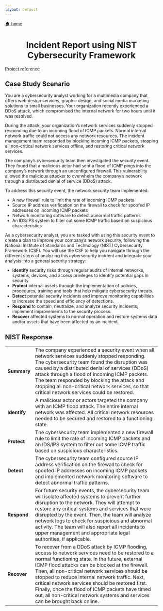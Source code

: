 ```yaml
---
layout: default
---
```


[🏠 home](./)

<h1 style="text-align: center;">Incident Report using NIST Cybersecurity Framework</h1>

[Project reference](https://www.coursera.org/learn/networks-and-network-security?specialization=google-cybersecurity)

## Case Study Scenario
You are a cybersecurity analyst working for a multimedia company that offers web design services, graphic design, and social media marketing solutions to small businesses. Your organization recently experienced a DDoS attack, which compromised the internal network for two hours until it was resolved.

During the attack, your organization’s network services suddenly stopped responding due to an incoming flood of ICMP packets. Normal internal network traffic could not access any network resources. The incident management team responded by blocking incoming ICMP packets, stopping all non-critical network services offline, and restoring critical network services. 

The company’s cybersecurity team then investigated the security event. They found that a malicious actor had sent a flood of ICMP pings into the company’s network through an unconfigured firewall. This vulnerability allowed the malicious attacker to overwhelm the company’s network through a distributed denial of service (DDoS) attack. 

To address this security event, the network security team implemented: 

- A new firewall rule to limit the rate of incoming ICMP packets
- Source IP address verification on the firewall to check for spoofed IP addresses on incoming ICMP packets
- Network monitoring software to detect abnormal traffic patterns
- An IDS/IPS system to filter out some ICMP traffic based on suspicious characteristics

As a cybersecurity analyst, you are tasked with using this security event to create a plan to improve your company’s network security, following the National Institute of Standards and Technology (NIST) Cybersecurity Framework (CSF). You will use the CSF to help you navigate through the different steps of analyzing this cybersecurity incident and integrate your analysis into a general security strategy:

- **Identify** security risks through regular audits of internal networks, systems, devices, and access privileges to identify potential gaps in security.
- **Protect** internal assets through the implementation of policies, procedures, training and tools that help mitigate cybersecurity threats.
- **Detect** potential security incidents and improve monitoring capabilities to increase the speed and efficiency of detections.
- **Respond** to contain, neutralize, and analyze security incidents; implement improvements to the security process.
- **Recover** affected systems to normal operation and restore systems data and/or assets that have been affected by an incident. 

## NIST Response
<table>
  <tbody>
    <tr>
      <td><strong>Summary</strong></td>
      <td>The company experienced a security event when all network services suddenly stopped responding. The cybersecurity team found the disruption was caused by a distributed denial of services (DDoS) attack through a flood of incoming ICMP packets. The team responded by blocking the attack and stopping all non-critical network services, so that critical network services could be restored.</td>
    </tr>
    <tr>
      <td><strong>Identify</strong></td>
      <td>A malicious actor or actors targeted the company with an ICMP flood attack. The entire internal network was affected. All critical network resources needed to be secured and restored to a functioning state.</td>
    </tr>
    <tr>
      <td><strong>Protect</strong></td>
      <td>The cybersecurity team implemented a new firewall rule to limit the rate of incoming ICMP packets and an IDS/IPS system to filter out some ICMP traffic based on suspicious characteristics.</td>
    </tr>
    <tr>
      <td><strong>Detect</strong></td>
      <td>The cybersecurity team configured source IP address verification on the firewall to check for spoofed IP addresses on incoming ICMP packets and implemented network monitoring software to detect abnormal traffic patterns.</td>
    </tr>
    <tr>
      <td><strong>Respond</strong></td>
      <td>For future security events, the cybersecurity team will isolate affected systems to prevent further disruption to the network. They will attempt to restore any critical systems and services that were disrupted by the event. Then, the team will analyze network logs to check for suspicious and abnormal activity. The team will also report all incidents to upper management and appropriate legal authorities, if applicable.</td>
    </tr>
    <tr>
      <td><strong>Recover</strong></td>
      <td>To recover from a DDoS attack by ICMP flooding, access to network services need to be restored to a normal functioning state. In the future, external ICMP flood attacks can be blocked at the firewall. Then, all non-critical network services should be stopped to reduce internal network traffic. Next, critical network services should be restored first. Finally, once the flood of ICMP packets have timed out, all non-critical network systems and services can be brought back online.</td>
    </tr>
  </tbody>
</table>
